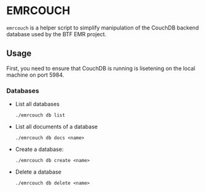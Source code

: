 # EMRCOUCH

`emrcouch` is a helper script to simplify manipulation of the CouchDB backend
database used by the BTF EMR project.

## Usage

First, you need to ensure that CouchDB is running is lisetening on the local
machine on port 5984.

### Databases

- List all databases
    
    `./emrcouch db list`

- List all documents of a database

    `./emrcouch db docs <name>`

- Create a database:

    `./emrcouch db create <name>`

- Delete a database

    `./emrcouch db delete <name>`

